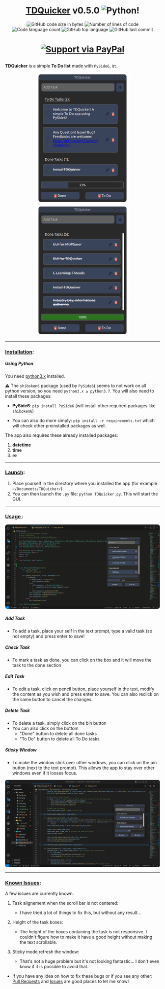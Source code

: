 # <h1 align="center"><ins> TDQuicker</ins> v0.5.0 ![Python](.git_files/python.ico)!</h1>

<p align="center">
	<img alt="GitHub code size in bytes" src="https://img.shields.io/github/languages/code-size/GaecKo/TDQuicker?color=lightblue" />
	<img alt="Number of lines of code" src="https://img.shields.io/tokei/lines/github/GaecKo/TDQuicker?color=critical" />
	<img alt="Code language count" src="https://img.shields.io/github/languages/count/GaecKo/TDQuicker?color=yellow" />
	<img alt="GitHub top language" src="https://img.shields.io/github/languages/top/GaecKo/TDQuicker?color=blue" />
	<img alt="GitHub last commit" src="https://img.shields.io/github/last-commit/GaecKo/TDQuicker?color=green" />
</p>
<h1 align="center">

[![Support via PayPal](https://cdn.rawgit.com/twolfson/paypal-github-button/1.0.0/dist/button.svg)](https://paypal.me/ArthurDeNeyer?country.x=BE&locale.x=fr_FR) 

</h1>

**TDQuicker** is a simple **To Do list** made with `PySide6`, `Qt`. 
<p float="left" align="center">
    <img src=".git_files/TDQuicker.png" width=300>
	<img src=".git_files/all_done.png" width=300>
</p>

****
### <ins>Installation</ins>: 
##### Using Python 

You need [python3.x](https://www.python.org/downloads/) installed. 

⚠️ The `shiboken6` package (used by `PySide6`) seems to not work on all python version, so you need `python3.x ≥ python3.7`. You will also need to install these packages:
* **PySide6**: `pip install PySide6` (will install other required packages like `shiboken6`)

* You can also do more simply: `pip install -r requirements.txt` which will check other preinstalled packages as well. 

The app also requires these already installed packages:
1. **datetime** 
2. **time** 
3. **re** 

****

### <ins>Launch</ins>:
1. Place yourself in the directory where you installed the app (for example `~/Documents/TDQuicker/`) 
2. You can then launch the `.py` file: `python TDQuicker.py`. This will start the GUI. 

****

### <ins> Usage </ins>:
<p align="center"> <img style="border-radius:8px;" src=".git_files/usage.gif"> </p>

##### Add Task
* To add a task, place your self in the text prompt, type a valid task (so not empty) and press enter to save! 

##### Check Task
* To mark a task as done, you can click on the box and it will move the task to the done section 

##### Edit Task
* To edit a task, click on pencil button, place yourself in the text, modify the content as you wish and press enter to save. You can also reclick on the same button to cancel the changes. 


##### Delete Task
* To delete a task, simply click on the bin button
* You can also click on the bottom 
	* "Done" button to delete all done tasks
	* "To Do" button to delete all To Do tasks

##### Sticky Window
* To make the window stick over other windows, you can click on the pin button (next to the text prompt). This allows the app to stay over other windows even if it looses focus. 
<p align="center"><img src=".git_files/ex_sticky.png" ></p>

****

### <ins>Known Issues</ins>:
A few issues are currently known. 
1. Task alignement when the scroll bar is not centered: 
	* I have tried a lot of things to fix this, but without any result... 

2. Height of the task boxes:
	* The height of the boxes containing the task is not responsive. I couldn't figure how to make it have a good height without making the text scrollable. 

3. Sticky mode refresh the window:
	* That's not a huge problem but it's not looking fantastic... I don't even know if it is possible to avoid that. 

* If you have any idea on how to fix these bugs or if you see any other: [Pull Requests](https://github.com/GaecKo/TDQuicker/pulls) and [Issues](https://github.com/GaecKo/TDQuicker/issues) are good places to let me know! 

